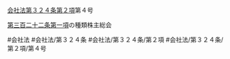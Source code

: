 [会社法第３２４条第２項](会社法＿＿＿＿第３２４条第２項)第４号

[第三百二十二条第一項](会社法＿＿＿＿第３２２条第１項)の種類株主総会


#会社法
#会社法/第３２４条
#会社法/第３２４条/第２項
#会社法/第３２４条/第２項/第４号
